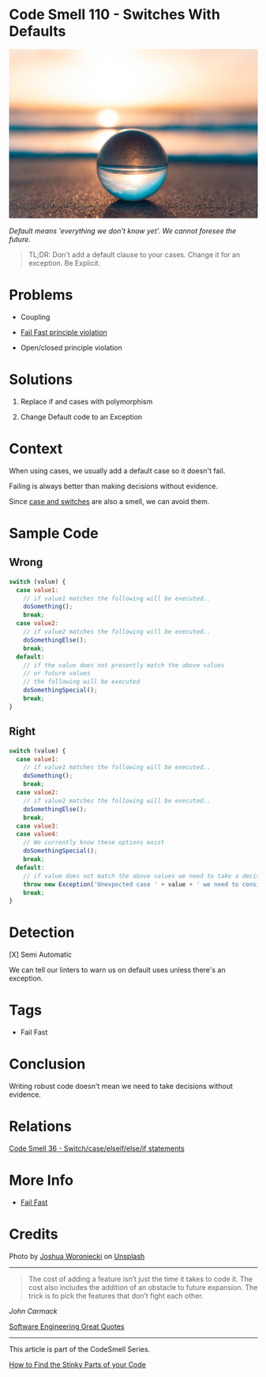 # Code Smell 110 - Switches With Defaults

![Code Smell 110 - Switches With Defaults](Code%20Smell%20110%20-%20Switches%20With%20Defaults.jpg)

*Default means 'everything we don't know yet'. We cannot foresee the future.*

> TL;DR: Don't add a default clause to your cases. Change it for an exception. Be Explicit.

# Problems

- Coupling

- [Fail Fast principle violation](https://github.com/mcsee/Software-Design-Articles/tree/main/Articles/Theory/Fail%20Fast/readme.md)

- Open/closed principle violation

# Solutions

1. Replace if and cases with polymorphism

2. Change Default code to an Exception

# Context

When using cases, we usually add a default case so it doesn't fail. 

Failing is always better than making decisions without evidence.

Since [case and switches](https://github.com/mcsee/Software-Design-Articles/tree/main/Articles/Code%20Smells/Code%20Smell%2036%20-%20Switch%20case%20elseif%20else%20if%20statements/readme.md) are also a smell, we can avoid them.

# Sample Code

## Wrong

[Gist Url]: # (https://gist.github.com/mcsee/ddad35dc0be43c82d4aff94ad2b79d09)
```javascript
switch (value) {
  case value1:
    // if value1 matches the following will be executed..
    doSomething();
    break;
  case value2:
    // if value2 matches the following will be executed..
    doSomethingElse();
    break;
  default:
    // if the value does not presently match the above values
    // or future values
    // the following will be executed
    doSomethingSpecial();
    break;
}
```

## Right

[Gist Url]: # (https://gist.github.com/mcsee/78ca0363b28677b5ff24973b2fc4806f)
```javascript
switch (value) {
  case value1:
    // if value1 matches the following will be executed..
    doSomething();
    break;
  case value2:
    // if value2 matches the following will be executed..
    doSomethingElse();
    break;
  case value3:
  case value4:
    // We currently know these options exist
    doSomethingSpecial();
    break;
  default:
    // if value does not match the above values we need to take a decision
    throw new Exception('Unexpected case ' + value + ' we need to consider it');
    break;
}
```

# Detection

[X] Semi Automatic 

We can tell our linters to warn us on default uses unless there's an exception.

# Tags

- Fail Fast

# Conclusion

Writing robust code doesn't mean we need to take decisions without evidence.

# Relations

[Code Smell 36 - Switch/case/elseif/else/if statements](https://github.com/mcsee/Software-Design-Articles/tree/main/Articles/Code%20Smells/Code%20Smell%2036%20-%20Switch%20case%20elseif%20else%20if%20statements/readme.md)

# More Info

- [Fail Fast](https://github.com/mcsee/Software-Design-Articles/tree/main/Articles/Theory/Fail%20Fast/readme.md)

# Credits

Photo by [Joshua Woroniecki](https://unsplash.com/@joshua_j_woroniecki) on [Unsplash](https://unsplash.com/s/photos/crystal-ball)
  
* * *
  
> The cost of adding a feature isn’t just the time it takes to code it. The cost also includes the addition of an obstacle to future expansion. The trick is to pick the features that don’t fight each other.

_John Carmack_

[Software Engineering Great Quotes](https://github.com/mcsee/Software-Design-Articles/tree/main/Articles/Quotes/Software%20Engineering%20Great%20Quotes/readme.md)

* * *

This article is part of the CodeSmell Series.

[How to Find the Stinky Parts of your Code](https://github.com/mcsee/Software-Design-Articles/tree/main/Articles/Code%20Smells/How%20to%20Find%20the%20Stinky%20parts%20of%20your%20Code/readme.md)